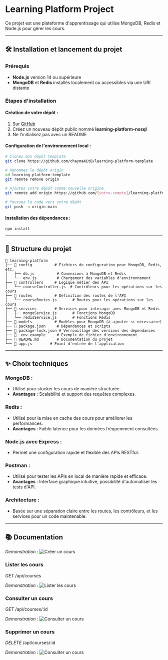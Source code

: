 # Learning Platform Project

Ce projet est une plateforme d'apprentissage qui utilise MongoDB, Redis et Node.js pour gérer les cours.

---

## 🛠️ Installation et lancement du projet

### Prérequis
- **Node.js** version 14 ou supérieure
- **MongoDB** et **Redis** installés localement ou accessibles via une URI distante

### Étapes d'installation

#### Création de votre dépôt :
1. Sur [GitHub](https://github.com)
2. Créez un nouveau dépôt public nommé **learning-platform-nosql**
3. Ne l'initialisez pas avec un README

#### Configuration de l'environnement local :

```bash
# Clonez mon dépôt template
git clone https://github.com/chaymaAitB/learning-platform-template

# Renommez le dépôt origin
cd learning-platform-template
git remote remove origin

# Ajoutez votre dépôt comme nouvelle origine
git remote add origin https://github.com/[votre-compte]/learning-platform-nosql

# Poussez le code vers votre dépôt
git push -u origin main
```

#### Installation des dépendances :
```bash
npm install
```

---

## 📂 Structure du projet

```plaintext
📂 learning-platform
├── 📁 config          # Fichiers de configuration pour MongoDB, Redis, etc.
│   ├── db.js          # Connexions à MongoDB et Redis
│   └── env.js         # Chargement des variables d'environnement
├── 📁 controllers     # Logique métier des API
│   └── courseController.js  # Contrôleurs pour les opérations sur les cours
├── 📁 routes          # Définition des routes de l'API
│   └── courseRoutes.js       # Routes pour les opérations sur les cours
├── 📁 services        # Services pour interagir avec MongoDB et Redis
│   ├── mongoService.js       # Fonctions MongoDB
│   └── redisService.js       # Fonctions Redis
├── 📁 models          # Modèles pour MongoDB (à ajouter si nécessaire)
├── 📄 package.json     # Dépendances et scripts
├── 📄 package-lock.json # Verrouillage des versions des dépendances
├── 📄 .env.example     # Exemple de fichier d'environnement
├── 📄 README.md        # Documentation du projet
└── 📄 app.js        # Point d'entrée de l'application
```

---

## ✨ Choix techniques

### MongoDB :
- Utilisé pour stocker les cours de manière structurée.
- **Avantages** : Scalabilité et support des requêtes complexes.

### Redis :
- Utilisé pour la mise en cache des cours pour améliorer les performances.
- **Avantages** : Faible latence pour les données fréquemment consultées.

### Node.js avec Express :
- Permet une configuration rapide et flexible des APIs RESTful.

### Postman :
- Utilisé pour tester les APIs en local de manière rapide et efficace.
- **Avantages** : Interface graphique intuitive, possibilité d'automatiser les tests d'API.

### Architecture :
- Basée sur une séparation claire entre les routes, les contrôleurs, et les services pour un code maintenable.

---

## 📚 Documentation 

*Demonstration* :
![Créer un cours](post-course.JPG)

### Lister les cours
*GET* /api/courses

*Demonstration* :
![Lister les cours](get-courses.JPG)

### Consulter un cours
*GET* /api/courses/:id

*Demonstration* :
![Consulter un cours](get-course.JPG)

### Supprimer un cours
*DELETE* /api/courses/:id

*Demonstration* :
![Consulter un cours](deleteCourse.JPG)



